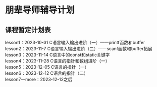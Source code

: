 # 朋辈导师辅导计划
## 课程暂定计划表
lesson1：2023-10-31 C语言输入输出进阶（一）——printf函数和buffer<br>
lesson2：2023-11-7 C语言输入输出进阶（二）——scanf函数和buffer拓展<br>
lesson3：2023-11-14 C语言中的const和static关键字 <br>
lesson4：2023-11-28 C语言的指针和数组进阶（一）<br>
lesson5：2023-12-05 C语言的指针（一）<br>
lesson6：2023-12-12 C语言的指针（二）<br>
lesson7—more：2023-12-12之后 <br>

